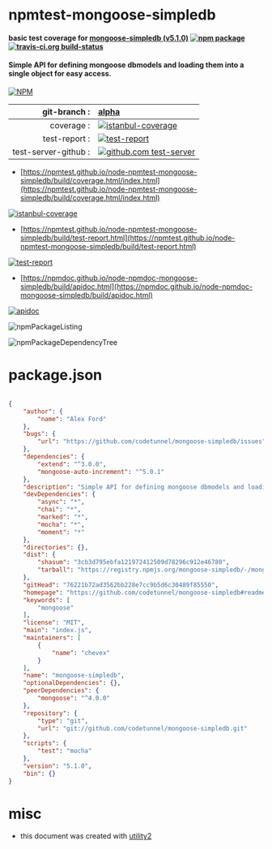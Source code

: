 # npmtest-mongoose-simpledb

#### basic test coverage for  [mongoose-simpledb (v5.1.0)](https://github.com/codetunnel/mongoose-simpledb#readme)  [![npm package](https://img.shields.io/npm/v/npmtest-mongoose-simpledb.svg?style=flat-square)](https://www.npmjs.org/package/npmtest-mongoose-simpledb) [![travis-ci.org build-status](https://api.travis-ci.org/npmtest/node-npmtest-mongoose-simpledb.svg)](https://travis-ci.org/npmtest/node-npmtest-mongoose-simpledb)

#### Simple API for defining mongoose dbmodels and loading them into a single object for easy access.

[![NPM](https://nodei.co/npm/mongoose-simpledb.png?downloads=true&downloadRank=true&stars=true)](https://www.npmjs.com/package/mongoose-simpledb)

| git-branch : | [alpha](https://github.com/npmtest/node-npmtest-mongoose-simpledb/tree/alpha)|
|--:|:--|
| coverage : | [![istanbul-coverage](https://npmtest.github.io/node-npmtest-mongoose-simpledb/build/coverage.badge.svg)](https://npmtest.github.io/node-npmtest-mongoose-simpledb/build/coverage.html/index.html)|
| test-report : | [![test-report](https://npmtest.github.io/node-npmtest-mongoose-simpledb/build/test-report.badge.svg)](https://npmtest.github.io/node-npmtest-mongoose-simpledb/build/test-report.html)|
| test-server-github : | [![github.com test-server](https://npmtest.github.io/node-npmtest-mongoose-simpledb/GitHub-Mark-32px.png)](https://npmtest.github.io/node-npmtest-mongoose-simpledb/build/app/index.html) | | build-artifacts : | [![build-artifacts](https://npmtest.github.io/node-npmtest-mongoose-simpledb/glyphicons_144_folder_open.png)](https://github.com/npmtest/node-npmtest-mongoose-simpledb/tree/gh-pages/build)|

- [https://npmtest.github.io/node-npmtest-mongoose-simpledb/build/coverage.html/index.html](https://npmtest.github.io/node-npmtest-mongoose-simpledb/build/coverage.html/index.html)

[![istanbul-coverage](https://npmtest.github.io/node-npmtest-mongoose-simpledb/build/screenCapture.buildCi.browser.%252Ftmp%252Fbuild%252Fcoverage.lib.html.png)](https://npmtest.github.io/node-npmtest-mongoose-simpledb/build/coverage.html/index.html)

- [https://npmtest.github.io/node-npmtest-mongoose-simpledb/build/test-report.html](https://npmtest.github.io/node-npmtest-mongoose-simpledb/build/test-report.html)

[![test-report](https://npmtest.github.io/node-npmtest-mongoose-simpledb/build/screenCapture.buildCi.browser.%252Ftmp%252Fbuild%252Ftest-report.html.png)](https://npmtest.github.io/node-npmtest-mongoose-simpledb/build/test-report.html)

- [https://npmdoc.github.io/node-npmdoc-mongoose-simpledb/build/apidoc.html](https://npmdoc.github.io/node-npmdoc-mongoose-simpledb/build/apidoc.html)

[![apidoc](https://npmdoc.github.io/node-npmdoc-mongoose-simpledb/build/screenCapture.buildCi.browser.%252Ftmp%252Fbuild%252Fapidoc.html.png)](https://npmdoc.github.io/node-npmdoc-mongoose-simpledb/build/apidoc.html)

![npmPackageListing](https://npmtest.github.io/node-npmtest-mongoose-simpledb/build/screenCapture.npmPackageListing.svg)

![npmPackageDependencyTree](https://npmtest.github.io/node-npmtest-mongoose-simpledb/build/screenCapture.npmPackageDependencyTree.svg)



# package.json

```json

{
    "author": {
        "name": "Alex Ford"
    },
    "bugs": {
        "url": "https://github.com/codetunnel/mongoose-simpledb/issues"
    },
    "dependencies": {
        "extend": "^3.0.0",
        "mongoose-auto-increment": "^5.0.1"
    },
    "description": "Simple API for defining mongoose dbmodels and loading them into a single object for easy access.",
    "devDependencies": {
        "async": "*",
        "chai": "*",
        "marked": "*",
        "mocha": "*",
        "moment": "*"
    },
    "directories": {},
    "dist": {
        "shasum": "3cb3d795ebfa121972412509d78296c912e46780",
        "tarball": "https://registry.npmjs.org/mongoose-simpledb/-/mongoose-simpledb-5.1.0.tgz"
    },
    "gitHead": "76221b72ad3562bb228e7cc9b5d6c30489f85550",
    "homepage": "https://github.com/codetunnel/mongoose-simpledb#readme",
    "keywords": [
        "mongoose"
    ],
    "license": "MIT",
    "main": "index.js",
    "maintainers": [
        {
            "name": "chevex"
        }
    ],
    "name": "mongoose-simpledb",
    "optionalDependencies": {},
    "peerDependencies": {
        "mongoose": "^4.0.0"
    },
    "repository": {
        "type": "git",
        "url": "git://github.com/codetunnel/mongoose-simpledb.git"
    },
    "scripts": {
        "test": "mocha"
    },
    "version": "5.1.0",
    "bin": {}
}
```



# misc
- this document was created with [utility2](https://github.com/kaizhu256/node-utility2)
